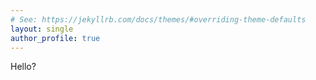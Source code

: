 ```yaml
---
# See: https://jekyllrb.com/docs/themes/#overriding-theme-defaults
layout: single
author_profile: true
---
```




Hello?
